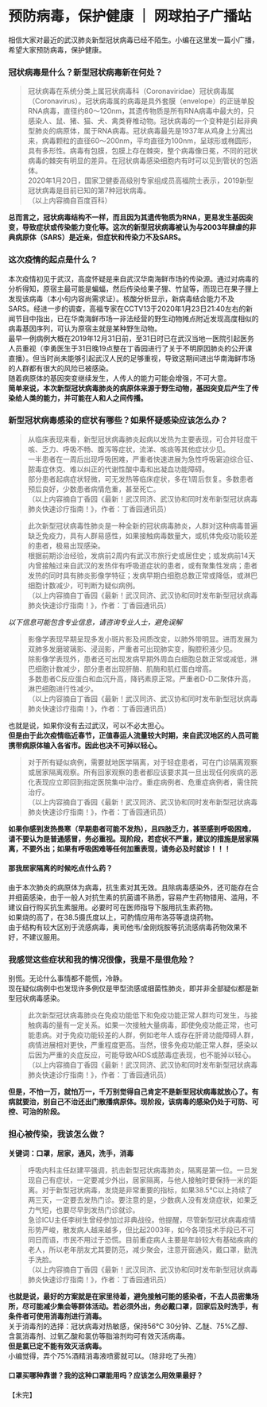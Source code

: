 # 预防病毒，保护健康 ｜ 网球拍子广播站
相信大家对最近的武汉肺炎新型冠状病毒已经不陌生。小编在这里发一篇小广播，希望大家预防病毒，保护健康。  

### 冠状病毒是什么？新型冠状病毒新在何处？
> 冠状病毒在系统分类上属冠状病毒科（Coronaviridae）冠状病毒属（Coronavirus）。冠状病毒属的病毒是具外套膜（envelope）的正链单股RNA病毒，直径约80～120nm，其遗传物质是所有RNA病毒中最大的，只感染人、鼠、猪、猫、犬、禽类脊椎动物。冠状病毒的一个变种是引起非典型肺炎的病原体，属于RNA病毒。冠状病毒最先是1937年从鸡身上分离出来，病毒颗粒的直径60～200nm，平均直径为100nm，呈球形或椭圆形，具有多形性。病毒有包膜，包膜上存在棘突，整个病毒像日冕，不同的冠状病毒的棘突有明显的差异。在冠状病毒感染细胞内有时可以见到管状的包涵体。  
> 2020年1月20日，国家卫健委高级别专家组成员高福院士表示，2019新型冠状病毒是目前已知的第7种冠状病毒。   
（以上内容摘自百度百科）

**总而言之，冠状病毒结构不一样，而且因为其遗传物质为RNA，更易发生基因突变，导致症状或传染能力变化等。这次的新型冠状病毒被认为与2003年肆虐的非典病原体（SARS）是近亲，但症状和传染力不及SARS。**  

### 这次疫情的起点是什么？
本次疫情初见于武汉，高度怀疑是来自武汉华南海鲜市场的传染源。通过对病毒的分析得知，原宿主最可能是蝙蝠，然后传染给果子狸、竹鼠等，而现已在果子狸上发现该病毒（本小句内容尚需求证）。核酸分析显示，新病毒结合能力不及SARS。经进一步的调查，高福专家在CCTV13于2020年1月23日21:40左右的新闻节目中指出，已在华南海鲜市场一非法经营的野生动物摊点附近发现高度相似的病毒基因序列，可认为原宿主就是某种野生动物。  
最早一例病例大概在2019年12月31日前，至31日时已在武汉当地一医院引起医务人员重视（李勇医生于31日晚19点整在丁香园进行了关于不明原因肺炎的公开课直播）。但当时尚未能够引起武汉人民的足够重视，导致这期间进出华南海鲜市场的人群都有很大的风险已被感染。  
随着病原体的基因突变继续发生，人传人的能力可能会增强，不可大意。  
**简单来说，本次新型冠状病毒肺炎的病原体来源于野生动物，基因突变后产生了传染给人类的能力，并可能在人和人之间传播。**  

### 新型冠状病毒感染的症状有哪些？如果怀疑感染应该怎么办？
> 从临床表现来看，新型冠状病毒肺炎起病以发热为主要表现，可合并轻度干咳、乏力、呼吸不畅、腹泻等症状，流涕、咳痰等其他症状少见。  
> 一半患者在一周后出现呼吸困难，严重者快速进展为急性呼吸窘迫综合征、脓毒症休克、难以纠正的代谢性酸中毒和出凝血功能障碍。  
> 部分患者起病症状轻微，可无发热等临床症状，多在1周后恢复。多数患者预后良好，少数患者病情危重，甚至死亡。  
（以上内容摘自丁香园《最新！武汉同济、武汉协和同时发布新型冠状病毒肺炎快速诊疗指南！》，作者：丁香园通讯员）   

> 此次新型冠状病毒性肺炎是一种全新的冠状病毒肺炎，人群对这种病毒普遍缺乏免疫力，具有人群易感性，如果接触病毒数量大，或机体免疫功能较差的患者，极易出现感染。  
> 根据前期诊治经验，发病前2周内有武汉市旅行史或居住史；或发病前14天内曾接触过来自武汉的发热伴有呼吸道症状的患者，或有聚集性发病；患者发热的同时具有肺炎影像学特征；发病早期白细胞总数正常或降低，或淋巴细胞计数减少，可判断为疑似病例。  
（以上内容摘自丁香园《最新！武汉同济、武汉协和同时发布新型冠状病毒肺炎快速诊疗指南！》，作者：丁香园通讯员）   

*以下信息可能包含专业信息，请咨询专业人士，避免误解*  
> 影像学表现早期呈现多发小斑片影及间质改变，以肺外带明显。进而发展为双肺多发磨玻璃影、浸润影，严重者可出现肺实变，胸腔积液少见。  
> 除影像学表现外，患者还可出现发病早期外周血白细胞总数正常或减低，淋巴细胞计数减少，部分患者出现肝酶、肌酶和肌红蛋白增高。  
> 多数患者C反应蛋白和血沉升高，降钙素原正常。严重者D-D二聚体升高，淋巴细胞进行性减少。  
（以上内容摘自丁香园《最新！武汉同济、武汉协和同时发布新型冠状病毒肺炎快速诊疗指南！》，作者：丁香园通讯员） 

也就是说，如果你没有去过武汉，可以不必太担心。  
**但是由于此次疫情临近春节，正值春运人流量较大时期，来自武汉地区的人员可能携带病原体输入各省市。因此也决不可掉以轻心。**  

> 对于所有疑似病例，需要就地医学隔离，对于轻症患者，可在门诊隔离观察或居家隔离观察。所有回家观察的患者都应该要求其一旦出现任何疾病的恶化表现应立即回到指定医院集中治疗。重症病例者、危重症病例者，需住院治疗。  
（以上内容摘自丁香园《最新！武汉同济、武汉协和同时发布新型冠状病毒肺炎快速诊疗指南！》，作者：丁香园通讯员） 

**如果你感到发热畏寒（早期患者可能不发热），且四肢乏力，甚至感到呼吸困难，请不要认为是普通感冒，务必重视。现阶段，若症状不严重，建议的措施是居家隔离，不要外出；如果有呼吸困难等任何加重表现，请务必及时就诊！！！**  

#### 那我居家隔离的时候吃点什么药？
由于本次肺炎的病原体为病毒，抗生素对其无效。且除病毒感染外，还可能存在合并细菌感染，由于一般人对抗生素的抗菌谱不熟悉，容易产生药物错用、滥用，不建议自行购买抗生素服用。必要时可在医师指导下服用抗生素药物。  
如果烧的高了，在38.5摄氏度以上，可酌情应用布洛芬等退烧药物。  
由于结构有较大区别于流感病毒，奥司他韦/金刚烷胺等抗流感病毒药物效果不好，不建议服用。  

### 我感觉这些症状和我的情况很像，我是不是很危险？
别慌。无论什么事情都不能慌，冷静。  
现在疑似病例中也发现许多例仅是甲型流感或细菌性肺炎，即并非全部疑似都是新型冠状病毒感染。  

> 此次新型冠状病毒肺炎在免疫功能低下和免疫功能正常人群均可发生，与接触病毒的量有一定关系。如果一次接触大量病毒，即使免疫功能正常，也可能患病。对于免疫功能较差的人群，例如老年人或存在肝肾功能障碍人群，病情进展相对更快，严重程度更高。当然，很多免疫功能正常人群，感染以后因为严重的炎症反应，可能导致ARDS或脓毒症表现，也不能掉以轻心。  
（以上内容摘自丁香园《最新！武汉同济、武汉协和同时发布新型冠状病毒肺炎快速诊疗指南！》，作者：丁香园通讯员） 

**但是，不怕一万，就怕万一，千万别觉得自己肯定不是新型冠状病毒就放心了。有病就要治，别自己不治还出门散播病原体。现阶段，该病毒的感染仍处于可防、可控、可治的阶段。**  

### 担心被传染，我该怎么做？
**关键词：口罩，居家，通风，洗手，消毒**   
> 呼吸内科主任赵建平强调，抗击新型冠状病毒肺炎，隔离是第一位。一旦发现自己有症状，一定要减少外出，居家隔离，与他人接触时要保持一米的距离。对于新型冠状病毒，发烧是非常重要的指标，如果38.5℃以上持续了两三天，一定要去发热门诊。要注意的是，少数病人没有发烧症状，如果乏力气短，也要尽早到发热门诊就诊。  
> 急诊ICU主任李树生曾经参加过非典战役。他提醒，尽管新型冠状病毒疫情形势严峻，散发病人越来越多，但比起2003年，如今各项技术手段已不可同日而语，市民不用过于恐慌。目前重症病人主要是年龄较大有基础疾病的老人，所以老年朋友尤其要防范，减少聚会，注意开窗通风，戴口罩，勤洗手洗脸。  
（以上内容摘自丁香园《最新！武汉同济、武汉协和同时发布新型冠状病毒肺炎快速诊疗指南！》，作者：丁香园通讯员） 

**也就是说，最好的方案就是在家里待着，避免接触可能的感染者，不去人员密集场所，尽可能减少集会等群体活动。若必须外出，务必戴口罩，回家后及时洗手，有条件者可使用消毒剂进行消毒。**  
关于消毒剂的选择：冠状病毒对热敏感，保持56℃ 30分钟、乙醚、75%乙醇、含氯消毒剂、过氧乙酸和氯仿等脂溶剂均可有效灭活病毒。  
**但是氯已定不能有效灭活病毒。**  
小编觉得，弄个75%酒精消毒液喷雾就可以。（除非吃了头孢）  

#### 口罩买哪种靠谱？我的这种口罩能用吗？应该怎么用效果最好？

【未完】  
